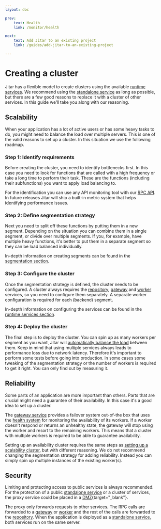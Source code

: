 ```yaml
---
layout: doc

prev:
    text: Health
    link: /monitor/health

next:
    text: Add Jitar to an existing project
    link: /guides/add-jitar-to-an-existing-project

---
```


# Creating a cluster

Jitar has a flexible model to create clusters using the available [runtime services](../fundamentals/runtime-services). We recommend using the [standalone service](../fundamentals/runtime-services#standalone) as long as possible, but there are a few good reasons to replace it with a cluster of other services. In this guide we'll take you along with our reasoning.

## Scalability

When your application has a lot of active users or has some heavy tasks to do, you might need to balance the load over multiple servers. This is one of the valid reasons to set up a cluster. In this situation we use the following roadmap.

### Step 1: Identify requirements

Before creating the cluster, you need to identify bottlenecks first. In this case you need to look for functions that are called with a high frequency or take a long time to perform their task. These are the functions (including their subfunctions) you want to apply load balancing to.

For the identification you can use any API monitoring tool with our [RPC API](../integrate/rpc-api). In future releases Jitar will ship a built-in metric system that helps identifying performance issues.

### Step 2: Define segmentation strategy

Next you need to split off these functions by putting them in a new segment. Depending on the situation you can combine them in a single segment, or divide over multiple segments. If you, for example, have multiple heavy functions, it's better to put them in a separate segment so they can be load balanced individually.

In-depth information on creating segments can be found in the [segmentation section](../deploy/segmentation).

### Step 3: Configure the cluster

Once the segmentation strategy is defined, the cluster needs to be configured. A cluster always requires the [repository](../fundamentals/runtime-services#repository), [gateway](../fundamentals/runtime-services#gateway) and [worker](../fundamentals/runtime-services#worker) services, so you need to configure them separately. A separate worker configuration is required for each (backend) segment.

In-depth information on configuring the services can be found in the [runtime services section](../fundamentals/runtime-services).

### Step 4: Deploy the cluster

The final step is to deploy the cluster. You can spin up as many workers per segment as you want, Jitar will [automatically balance the load](../deploy/load-balancing) between them. Keep in mind that using multiple services always leads to performance loss due to network latency. Therefore it's important to perform some tests before going into production. In some cases some tweaking of the segmentation strategy or the number of workers is required to get it right. You can only find out by measuring it.

## Reliability

Some parts of an application are more important than others. Parts that are crucial might need a guarantee of their availability. In this case it's a good idea to set up a cluster.

The [gateway service](../fundamentals/runtime-services#gateway) provides a failover system out-of-the box that uses the [health system](../monitor/health) for monitoring the availability of its workers. If a worker doesn't respond or returns an unhealthy state, the gateway will stop using the worker and resort to the remaining workers. This means that a cluster with multiple workers is required to be able to guarantee availability.

Setting up an availability cluster requires the same steps as [setting up a scalability cluster](#scalability), but with different reasoning. We do not recommend changing the segmentation strategy for adding reliability. Instead you can simply spin up multiple instances of the existing worker(s).

## Security

Limiting and protecting access to public services is always recommended. For the protection of a public [standalone service](../fundamentals/runtime-services#standalone) or a cluster of services, the proxy service could be placed in a [DMZ](https://en.wikipedia.org/wiki/DMZ_(computing)){target="_blank"}.

The proxy only forwards requests to other services. The RPC calls are forwarded to a [gateway](../fundamentals/runtime-services#gateway) or [worker](../fundamentals/runtime-services#worker) and the rest of the calls are forwarded to the [repository](../fundamentals/runtime-services#repository). When the application is deployed as a [standalone service](../fundamentals/runtime-services#standalone), both services run on the same server.
